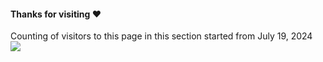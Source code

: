 #### Thanks for visiting :heart:
Counting of visitors to this page in this section started from July 19, 2024
</br>
![](https://count.getloli.com/get/@XuYiHan30319.github.readme)
</br>

